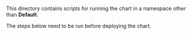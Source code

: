 This directory contains scripts for running the chart in a namespace other than **Default**.

The steps below need to be run before deploying the chart.


